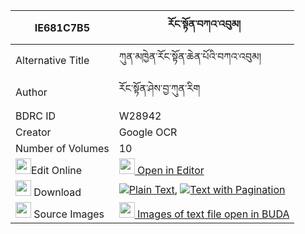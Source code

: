 |IE681C7B5|རོང་སྟོན་བཀའ་འབུམ། 
| --- | --- 
|Alternative Title |ཀུན་མཁྱེན་རོང་སྟོན་ཆེན་པོའི་བཀའ་འབུམ།
|Author| རོང་སྟོན་ཤེས་བྱ་ཀུན་རིག
|BDRC ID | W28942
|Creator | Google OCR
|Number of Volumes| 10
|<img width="25" src="https://img.icons8.com/color/25/000000/edit-property.png">Edit Online| [<img width="25" src="https://avatars.githubusercontent.com/u/45091458?s=200&v=4"> Open in Editor](http://editor.openpecha.org/IE681C7B5)
|<img width="25" src="https://img.icons8.com/fluent/48/000000/download-2.png"/>  Download | [![](https://img.icons8.com/color/20/000000/txt.png)Plain Text](https://github.com/Openpecha/IE681C7B5/releases/download/v1/rong_ton_kabum_plain_IE681C7B5.zip), [![](https://img.icons8.com/color/20/000000/txt.png)Text with Pagination](https://github.com/Openpecha/IE681C7B5/releases/download/v1/rong_ton_kabum_pages_IE681C7B5.zip)
|<img width="25" src="https://img.icons8.com/plasticine/100/000000/pictures-folder.png"/>  Source Images | [<img width="25" src="https://library.bdrc.io/icons/BUDA-small.svg"> Images of text file open in BUDA](https://library.bdrc.io/show/bdr:W28942)